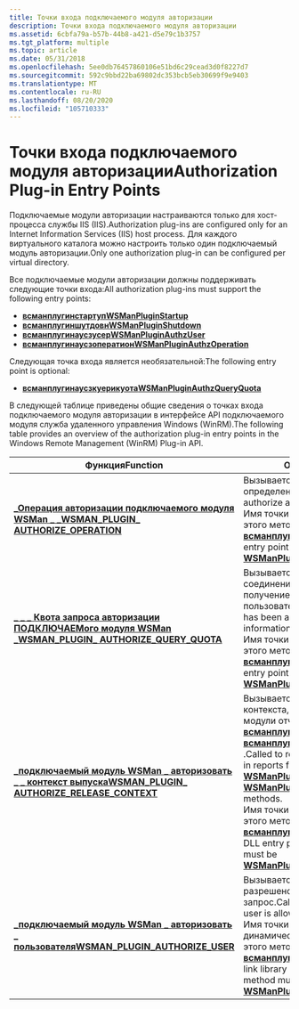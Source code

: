 ```yaml
---
title: Точки входа подключаемого модуля авторизации
description: Точки входа подключаемого модуля авторизации
ms.assetid: 6cbfa79a-b57b-44b8-a421-d5e79c1b3757
ms.tgt_platform: multiple
ms.topic: article
ms.date: 05/31/2018
ms.openlocfilehash: 5ee0db76457860106e51bd6c29cead3d0f8227d7
ms.sourcegitcommit: 592c9bbd22ba69802dc353bcb5eb30699f9e9403
ms.translationtype: MT
ms.contentlocale: ru-RU
ms.lasthandoff: 08/20/2020
ms.locfileid: "105710333"
---
```

# <a name="authorization-plug-in-entry-points"></a><span data-ttu-id="f892a-103">Точки входа подключаемого модуля авторизации</span><span class="sxs-lookup"><span data-stu-id="f892a-103">Authorization Plug-in Entry Points</span></span>

<span data-ttu-id="f892a-104">Подключаемые модули авторизации настраиваются только для хост-процесса службы IIS (IIS).</span><span class="sxs-lookup"><span data-stu-id="f892a-104">Authorization plug-ins are configured only for an Internet Information Services (IIS) host process.</span></span> <span data-ttu-id="f892a-105">Для каждого виртуального каталога можно настроить только один подключаемый модуль авторизации.</span><span class="sxs-lookup"><span data-stu-id="f892a-105">Only one authorization plug-in can be configured per virtual directory.</span></span>

<span data-ttu-id="f892a-106">Все подключаемые модули авторизации должны поддерживать следующие точки входа:</span><span class="sxs-lookup"><span data-stu-id="f892a-106">All authorization plug-ins must support the following entry points:</span></span>

-   [<span data-ttu-id="f892a-107">**всманплугинстартуп**</span><span class="sxs-lookup"><span data-stu-id="f892a-107">**WSManPluginStartup**</span></span>](/windows/desktop/api/Wsman/nc-wsman-wsman_plugin_startup)
-   [<span data-ttu-id="f892a-108">**всманплугиншутдовн**</span><span class="sxs-lookup"><span data-stu-id="f892a-108">**WSManPluginShutdown**</span></span>](/windows/desktop/api/Wsman/nc-wsman-wsman_plugin_shutdown)
-   [<span data-ttu-id="f892a-109">**всманплугинаусзусер**</span><span class="sxs-lookup"><span data-stu-id="f892a-109">**WSManPluginAuthzUser**</span></span>](/windows/win32/api/wsman/nc-wsman-wsman_plugin_authorize_user)
-   [<span data-ttu-id="f892a-110">**всманплугинаусзоператион**</span><span class="sxs-lookup"><span data-stu-id="f892a-110">**WSManPluginAuthzOperation**</span></span>](/windows/win32/api/wsman/nc-wsman-wsman_plugin_authorize_operation)

<span data-ttu-id="f892a-111">Следующая точка входа является необязательной:</span><span class="sxs-lookup"><span data-stu-id="f892a-111">The following entry point is optional:</span></span>

-   [<span data-ttu-id="f892a-112">**всманплугинаусзкуерикуота**</span><span class="sxs-lookup"><span data-stu-id="f892a-112">**WSManPluginAuthzQueryQuota**</span></span>](/windows/win32/api/wsman/nc-wsman-wsman_plugin_authorize_query_quota)

<span data-ttu-id="f892a-113">В следующей таблице приведены общие сведения о точках входа подключаемого модуля авторизации в интерфейсе API подключаемого модуля служба удаленного управления Windows (WinRM).</span><span class="sxs-lookup"><span data-stu-id="f892a-113">The following table provides an overview of the authorization plug-in entry points in the Windows Remote Management (WinRM) Plug-in API.</span></span>



| <span data-ttu-id="f892a-114">Функция</span><span class="sxs-lookup"><span data-stu-id="f892a-114">Function</span></span>                                                                                      | <span data-ttu-id="f892a-115">Описание</span><span class="sxs-lookup"><span data-stu-id="f892a-115">Description</span></span>                                                                                                                                                                                                                                                                                                                                                                                    |
|-----------------------------------------------------------------------------------------------|------------------------------------------------------------------------------------------------------------------------------------------------------------------------------------------------------------------------------------------------------------------------------------------------------------------------------------------------------------------------------------------------|
| [<span data-ttu-id="f892a-116">**\_Операция авторизации подключаемого модуля WSMan \_ \_**</span><span class="sxs-lookup"><span data-stu-id="f892a-116">**WSMAN\_PLUGIN\_ AUTHORIZE\_OPERATION**</span></span>](/windows/win32/api/wsman/nc-wsman-wsman_plugin_authorize_operation)              | <span data-ttu-id="f892a-117">Вызывается для авторизации определенной операции.</span><span class="sxs-lookup"><span data-stu-id="f892a-117">Called to authorize a specific operation.</span></span> <br/> <span data-ttu-id="f892a-118">Имя точки входа библиотеки DLL для этого метода должно быть [**всманплугинаусзоператион**](/windows/win32/api/wsman/nc-wsman-wsman_plugin_authorize_operation).</span><span class="sxs-lookup"><span data-stu-id="f892a-118">The DLL entry point name for this method must be [**WSManPluginAuthzOperation**](/windows/win32/api/wsman/nc-wsman-wsman_plugin_authorize_operation).</span></span><br/>                                                                                                                                                                                                       |
| [<span data-ttu-id="f892a-119">**\_ \_ \_ Квота запроса авторизации ПОДКЛЮЧАЕМого модуля WSMan \_**</span><span class="sxs-lookup"><span data-stu-id="f892a-119">**WSMAN\_PLUGIN\_ AUTHORIZE\_QUERY\_QUOTA**</span></span>](/windows/win32/api/wsman/nc-wsman-wsman_plugin_authorize_operation)           | <span data-ttu-id="f892a-120">Вызывается после того, как соединение получает разрешение на получение сведений о квотах для пользователя.</span><span class="sxs-lookup"><span data-stu-id="f892a-120">Called after a connection has been authorized to retrieve quota information for the user.</span></span> <br/> <span data-ttu-id="f892a-121">Имя точки входа библиотеки DLL для этого метода должно быть [**всманплугинаусзкуерикуота**](/windows/win32/api/wsman/nc-wsman-wsman_plugin_authorize_query_quota).</span><span class="sxs-lookup"><span data-stu-id="f892a-121">The DLL entry point name for this method must be [**WSManPluginAuthzQueryQuota**](/windows/win32/api/wsman/nc-wsman-wsman_plugin_authorize_query_quota).</span></span><br/>                                                                                                                                                    |
| [<span data-ttu-id="f892a-122">**\_подключаемый модуль WSMan \_ авторизовать \_ \_ контекст выпуска**</span><span class="sxs-lookup"><span data-stu-id="f892a-122">**WSMAN\_PLUGIN\_ AUTHORIZE\_RELEASE\_CONTEXT**</span></span>](/windows/win32/api/wsman/nc-wsman-wsman_plugin_authorize_release_context) | <span data-ttu-id="f892a-123">Вызывается для освобождения контекста, в котором подключаемые модули отчитывается от методов [**всманплугинаусзусеркомплете**](/windows/desktop/api/Wsman/nf-wsman-wsmanpluginauthzusercomplete) или [**всманплугинаусзоператионкомплете**](/windows/desktop/api/Wsman/nf-wsman-wsmanpluginauthzoperationcomplete) .</span><span class="sxs-lookup"><span data-stu-id="f892a-123">Called to release the context that a plug-in reports from either the [**WSManPluginAuthzUserComplete**](/windows/desktop/api/Wsman/nf-wsman-wsmanpluginauthzusercomplete) or [**WSManPluginAuthzOperationComplete**](/windows/desktop/api/Wsman/nf-wsman-wsmanpluginauthzoperationcomplete) methods.</span></span> <br/> <span data-ttu-id="f892a-124">Имя точки входа библиотеки DLL для этого метода должно быть [**всманплугинаусзрелеасеконтекст**](/windows/win32/api/wsman/nc-wsman-wsman_plugin_authorize_release_context).</span><span class="sxs-lookup"><span data-stu-id="f892a-124">The DLL entry point name for this method must be [**WSManPluginAuthzReleaseContext**](/windows/win32/api/wsman/nc-wsman-wsman_plugin_authorize_release_context).</span></span><br/> |
| [<span data-ttu-id="f892a-125">**\_подключаемый модуль WSMan \_ авторизовать \_ пользователя**</span><span class="sxs-lookup"><span data-stu-id="f892a-125">**WSMAN\_PLUGIN\_AUTHORIZE\_USER**</span></span>](/windows/win32/api/wsman/nc-wsman-wsman_plugin_authorize_user)                         | <span data-ttu-id="f892a-126">Вызывается, чтобы определить, разрешено ли пользователю выполнять запрос.</span><span class="sxs-lookup"><span data-stu-id="f892a-126">Called to determine whether the user is allowed to carry out a request.</span></span> <br/> <span data-ttu-id="f892a-127">Имя точки входа библиотеки динамической компоновки (DLL) для этого метода должно быть [**всманплугинаусзусер**](/windows/win32/api/wsman/nc-wsman-wsman_plugin_authorize_user).</span><span class="sxs-lookup"><span data-stu-id="f892a-127">The dynamic-link library (DLL) entry point name for this method must be [**WSManPluginAuthzUser**](/windows/win32/api/wsman/nc-wsman-wsman_plugin_authorize_user).</span></span><br/>                                                                                                                                                            |



 

 

